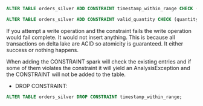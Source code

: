 ```sql
ALTER TABLE orders_silver ADD CONSTRAINT timestamp_within_range CHECK (order_timestamp >= '2020-01-01')
```

```sql
ALTER TABLE orders_silver ADD CONSTRAINT valid_quantity CHECK (quantity >0);
```

If you attempt a write operation and the constraint fails the write operation would fail complete. It would not insert anything. This is because all transactions on delta lake are ACID so atomicity is guaranteed. It either success or nothing happens.

When adding the CONSTRAINT spark will check the existing entries and if some of them violates the constraint it will yield an AnalysisException and the CONSTRAINT will not be added to the table.

- DROP CONSTRAINT:

```sql
ALTER TABLE orders_silver DROP CONSTRAINT timestamp_within_range;
```

